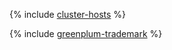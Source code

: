 {% include [cluster-hosts](../../_qa/managed-greenplum/cluster-hosts.md) %}

{% include [greenplum-trademark](../../_includes/mdb/mgp/trademark.md) %}